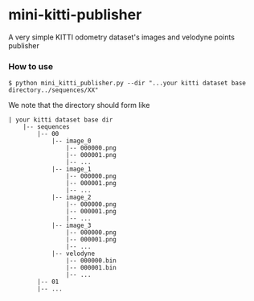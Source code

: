 # mini-kitti-publisher
A very simple KITTI odometry dataset's images and velodyne points publisher 

### How to use
```
$ python mini_kitti_publisher.py --dir "...your kitti dataset base directory../sequences/XX"
```

We note that the directory should form like 
```
| your kitti dataset base dir 
    |-- sequences 
        |-- 00
            |-- image_0
                |-- 000000.png
                |-- 000001.png
                |-- ...
            |-- image_1
                |-- 000000.png
                |-- 000001.png
                |-- ...
            |-- image_2
                |-- 000000.png
                |-- 000001.png
                |-- ...
            |-- image_3
                |-- 000000.png
                |-- 000001.png
                |-- ...
            |-- velodyne
                |-- 000000.bin
                |-- 000001.bin
                |-- ...
        |-- 01
        |-- ...
```
